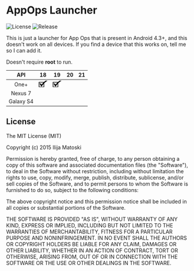 AppOps Launcher
===============

![License](https://img.shields.io/badge/license-MIT-blue.svg "License")
![Release](https://img.shields.io/badge/release-1.0-blue.svg "Release")

This is just a launcher for App Ops that is present in Android 4.3+, and this doesn't work on all devices.
If you find a device that this works on, tell me so I can add it.

Doesn't require **root** to run.

|    API    	| 18 	                         |               19               	| 20 	| 21 	|
|:---------:	|:------------------------------:|:------------------------------:	|:--:	|:--:	|
|    One+   	| ![OK](Resources/checkmark.jpg) | ![OK](Resources/checkmark.jpg) 	|    	|    	|
|    Nexus 7   	|  								 |  |    	|    	|
|   Galaxy S4 	|  | |    	|    	|

License
-------

The MIT License (MIT)

Copyright (c) 2015 Ilija Matoski

Permission is hereby granted, free of charge, to any person obtaining a copy
of this software and associated documentation files (the "Software"), to deal
in the Software without restriction, including without limitation the rights
to use, copy, modify, merge, publish, distribute, sublicense, and/or sell
copies of the Software, and to permit persons to whom the Software is
furnished to do so, subject to the following conditions:

The above copyright notice and this permission notice shall be included in
all copies or substantial portions of the Software.

THE SOFTWARE IS PROVIDED "AS IS", WITHOUT WARRANTY OF ANY KIND, EXPRESS OR
IMPLIED, INCLUDING BUT NOT LIMITED TO THE WARRANTIES OF MERCHANTABILITY,
FITNESS FOR A PARTICULAR PURPOSE AND NONINFRINGEMENT. IN NO EVENT SHALL THE
AUTHORS OR COPYRIGHT HOLDERS BE LIABLE FOR ANY CLAIM, DAMAGES OR OTHER
LIABILITY, WHETHER IN AN ACTION OF CONTRACT, TORT OR OTHERWISE, ARISING FROM,
OUT OF OR IN CONNECTION WITH THE SOFTWARE OR THE USE OR OTHER DEALINGS IN
THE SOFTWARE.

